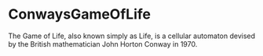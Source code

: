 # ConwaysGameOfLife
The Game of Life, also known simply as Life, is a cellular automaton devised by the British mathematician John Horton Conway in 1970.
